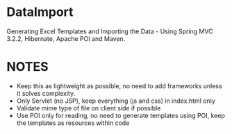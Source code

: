 DataImport
==========

Generating Excel Templates and Importing the Data - Using Spring MVC 3.2.2, Hibernate, Apache POI and Maven.

NOTES
=========
- Keep this as lightweight as possible, no need to add frameworks unless it solves complexity.
- Only Servlet (no JSP), keep everything (js and css) in index.html only
- Validate mime type of file on client side if possible
- Use POI only for reading, no need to generate templates using POI, keep the templates as resources within code